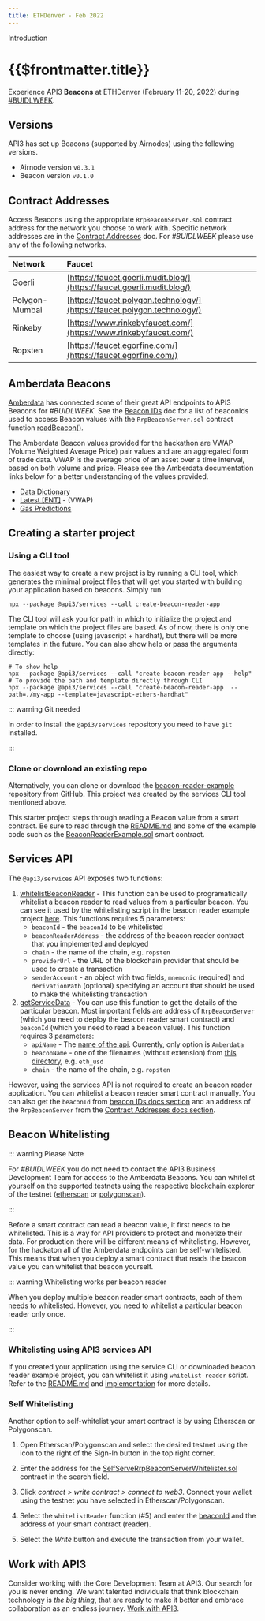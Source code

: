 ```yaml
---
title: ETHDenver - Feb 2022
---
```


<TitleSpan>Introduction</TitleSpan>

# {{$frontmatter.title}}

<TocHeader />
<TOC class="table-of-contents" :include-level="[2,3]" />

Experience API3 **Beacons** at ETHDenver (February 11-20, 2022) during
[#BUIDLWEEK](https://www.ethdenver.com/buidlweek).

## Versions

API3 has set up Beacons (supported by Airnodes) using the following versions.

- Airnode version `v0.3.1`
- Beacon version `v0.1.0`

## Contract Addresses

Access Beacons using the appropriate `RrpBeaconServer.sol` contract address for
the network you choose to work with. Specific network addresses are in the
[Contract Addresses](../reference/contract-addresses.md) doc. For _#BUIDLWEEK_
please use any of the following networks.

| Network        | Faucet                                                                   |
| :------------- | :----------------------------------------------------------------------- |
| Goerli         | [https://faucet.goerli.mudit.blog/](https://faucet.goerli.mudit.blog/)   |
| Polygon-Mumbai | [https://faucet.polygon.technology/](https://faucet.polygon.technology/) |
| Rinkeby        | [https://www.rinkebyfaucet.com/](https://www.rinkebyfaucet.com/)         |
| Ropsten        | [https://faucet.egorfine.com/](https://faucet.egorfine.com/)             |

## Amberdata Beacons

[Amberdata](https://amberdata.io) has connected some of their great API
endpoints to API3 Beacons for _#BUIDLWEEK_. See the
[Beacon IDs](../reference/beacon-ids.md) doc for a list of beaconIds used to
access Beacon values with the `RrpBeaconServer.sol` contract function
[readBeacon()](../functions/read-beacon.md).

The Amberdata Beacon values provided for the hackathon are VWAP (Volume Weighted
Average Price) pair values and are an aggregated form of trade data. VWAP is the
average price of an asset over a time interval, based on both volume and price.
Please see the Amberdata documentation links below for a better understanding of
the values provided.

- [Data Dictionary](https://amberdata.io/dictionary/)
- [Latest [ENT]](https://docs.amberdata.io/reference#spot-vwap-pairs-latest) -
  (VWAP)
- [Gas Predictions](https://docs.amberdata.io/reference#get-gas-predictions)

## Creating a starter project

### Using a CLI tool

The easiest way to create a new project is by running a CLI tool, which
generates the minimal project files that will get you started with building your
application based on beacons. Simply run:

```
npx --package @api3/services --call create-beacon-reader-app
```

The CLI tool will ask you for path in which to initialize the project and
template on which the project files are based. As of now, there is only one
template to choose (using javascript + hardhat), but there will be more
templates in the future. You can also show help or pass the arguments directly:

```
# To show help
npx --package @api3/services --call "create-beacon-reader-app --help"
# To provide the path and template directly through CLI
npx --package @api3/services --call "create-beacon-reader-app  --path=./my-app --template=javascript-ethers-hardhat"
```

::: warning Git needed

In order to install the `@api3/services` repository you need to have `git`
installed.

:::

### Clone or download an existing repo

Alternatively, you can clone or download the
[beacon-reader-example](https://github.com/api3dao/beacon-reader-example)
repository from GitHub. This project was created by the services CLI tool
mentioned above.

This starter project steps through reading a Beacon value from a smart contract.
Be sure to read through the
[README.md](https://github.com/api3dao/beacon-reader-example/blob/main/README.md)
and some of the example code such as the
[BeaconReaderExample.sol](https://github.com/api3dao/beacon-reader-example/blob/main/contracts/BeaconReaderExample.sol)
smart contract.

## Services API

The `@api3/services` API exposes two functions:

1. [whitelistBeaconReader](https://github.com/api3dao/services/blob/main/src/index.ts#L66) -
   This function can be used to programatically whitelist a beacon reader to
   read values from a particular beacon. You can see it used by the whitelisting
   script in the beacon reader example project
   [here](https://github.com/api3dao/beacon-reader-example/blob/main/scripts/whitelist-reader.js#L34).
   This functions requires 5 parameters:
   - `beaconId` - the `beaconId` to be whitelisted
   - `beaconReaderAddress` - the address of the beacon reader contract that you
     implemented and deployed
   - `chain` - the name of the chain, e.g. `ropsten`
   - `providerUrl` - the URL of the blockchain provider that should be used to
     create a transaction
   - `senderAccount` - an object with two fields, `mnemonic` (required) and
     `derivationPath` (optional) specifying an account that should be used to
     make the whitelisting transaction
2. [getServiceData](https://github.com/api3dao/services/blob/main/src/index.ts#L27) -
   You can use this function to get the details of the particular beacon. Most
   important fields are address of `RrpBeaconServer` (which you need to deploy
   the beacon reader smart contract) and `beaconId` (which you need to read a
   beacon value). This function requires 3 parameters:
   - `apiName` - The
     [name of the api](https://github.com/api3dao/operations/tree/main/data/apis).
     Currently, only option is `Amberdata`
   - `beaconName` - one of the filenames (without extension) from
     [this directory](https://github.com/api3dao/operations/tree/main/data/apis/Amberdata/beacons),
     e.g. `eth_usd`
   - `chain` - the name of the chain, e.g. `ropsten`

However, using the services API is not required to create an beacon reader
application. You can whitelist a beacon reader smart contract manually. You can
also get the `beaconId` from
[beacon IDs docs section](../reference/beacon-ids.md) and an address of the
`RrpBeaconServer` from the
[Contract Addresses docs section](../reference/contract-addresses.md).

## Beacon Whitelisting

::: warning Please Note

For _#BUIDLWEEK_ you do not need to contact the API3 Business Development Team
for access to the Amberdata Beacons. You can whitelist yourself on the supported
testnets using the respective blockchain explorer of the testnet
([etherscan](https://etherscan.io/) or [polygonscan](https://polygonscan.com/)).

:::

Before a smart contract can read a beacon value, it first needs to be
whitelisted. This is a way for API providers to protect and monetize their data.
For production there will be different means of whitelisting. However, for the
hackaton all of the Amberdata endpoints can be self-whitelisted. This means that
when you deploy a smart contract that reads the beacon value you can whitelist
that beacon yourself.

::: warning Whitelisting works per beacon reader

When you deploy multiple beacon reader smart contracts, each of them needs to
whitelisted. However, you need to whitelist a particular beacon reader only
once.

:::

### Whitelisting using API3 services API

If you created your application using the service CLI or downloaded beacon
reader example project, you can whitelist it using `whitelist-reader` script.
Refer to the [README.md](https://github.com/api3dao/beacon-reader-example) and
[implementation](https://github.com/api3dao/beacon-reader-example/blob/main/scripts/whitelist-reader.js)
for more details.

### Self Whitelisting

Another option to self-whitelist your smart contract is by using Etherscan or
Polygonscan.

1. Open Etherscan/Polygonscan and select the desired testnet using the icon to
   the right of the Sign-In button in the top right corner.

2. Enter the address for the
   [SelfServeRrpBeaconServerWhitelister.sol](../reference/contract-addresses.md#selfserverrpbeaconserverwhitelister-sol)
   contract in the search field.

3. Click _contract > write contract > connect to web3_. Connect your wallet
   using the testnet you have selected in Etherscan/Polygonscan.

4. Select the `whitelistReader` function (#5) and enter the
   [beaconId](../reference/beacon-ids.md) and the address of your smart contract
   (reader).

5. Select the _Write_ button and execute the transaction from your wallet.

## Work with API3

Consider working with the Core Development Team at API3. Our search for you is
never ending. We want talented individuals that think blockchain technology is
_the big thing_, that are ready to make it better and embrace collaboration as
an endless journey. [Work with API3](/api3/introduction/work.md).
